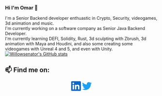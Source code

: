 ### Hi I'm Omar 👋
I'm a Senior Backend developer enthuastic in Crypto, Security, videogames, 3d animation and music. <br>
I'm currently working on a software company as Senior Java Backend Developer. <br>
I'm currently learning DEFI, Solidity, Rust, 3d sculpting with Zbrush, 3d animation with Maya and Houdini, and also some creating some videogames with Unreal 4 and 5, and even with Unity. <br>
[![Willowsenator's GitHub stats](https://github-readme-stats.vercel.app/api?username=willowsenator&count_private=true&show_icons=true&theme=tokyonight)](https://github.com/anuraghazra/github-readme-stats)<br>

## 📫 Find me on:
<p align="center">
<a href="https://www.linkedin.com/in/omar-fernando-moreno-benito-48141a43/" target="blank"><img height="32" width="32" src="icons/linkedin.svg" /></a>
<a href="https://twitter.com/willowWoods19" target="blank"><img height="32" width="32" src="icons/twitter.svg" /></a>
</p>
<!--
**willowsenator/willowsenator** is a ✨ _special_ ✨ repository because its `README.md` (this file) appears on your GitHub profile.

Here are some ideas to get you started:

- 🔭 I’m currently working on ...
- 🌱 I’m currently learning ...
- 👯 I’m looking to collaborate on ...
- 🤔 I’m looking for help with ...
- 💬 Ask me about ...
- 📫 How to reach me: ...
- 😄 Pronouns: ...
- ⚡ Fun fact: ...
-->
